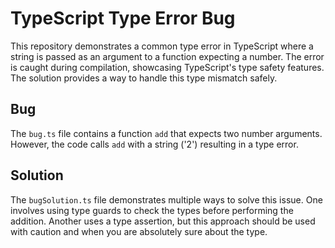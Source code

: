 # TypeScript Type Error Bug

This repository demonstrates a common type error in TypeScript where a string is passed as an argument to a function expecting a number. The error is caught during compilation, showcasing TypeScript's type safety features.  The solution provides a way to handle this type mismatch safely.

## Bug

The `bug.ts` file contains a function `add` that expects two number arguments. However, the code calls `add` with a string ('2') resulting in a type error.

## Solution

The `bugSolution.ts` file demonstrates multiple ways to solve this issue. One involves using type guards to check the types before performing the addition. Another uses a type assertion, but this approach should be used with caution and when you are absolutely sure about the type.